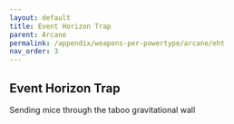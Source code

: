 ```yaml
---
layout: default
title: Event Horizon Trap
parent: Arcane
permalink: /appendix/weapons-per-powertype/arcane/eht
nav_order: 3
---
```

## Event Horizon Trap
Sending mice through the taboo gravitational wall
